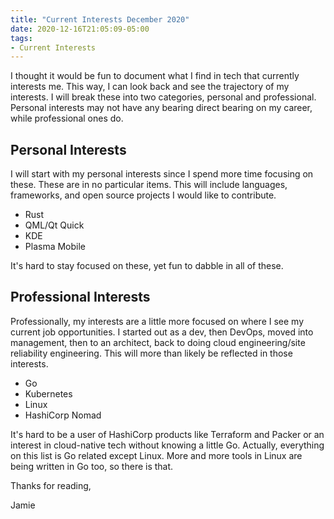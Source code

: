 ```yaml
---
title: "Current Interests December 2020"
date: 2020-12-16T21:05:09-05:00
tags:
- Current Interests
---
```


I thought it would be fun to document what I find in tech that currently interests me. This way, I can look back and see the trajectory of my interests. I will break these into two categories, personal and professional. Personal interests may not have any bearing direct bearing on my career, while professional ones do.

## Personal Interests

I will start with my personal interests since I spend more time focusing on these. These are in no particular items. This will include languages, frameworks, and open source projects I would like to contribute.

* Rust
* QML/Qt Quick
* KDE
* Plasma Mobile

It's hard to stay focused on these, yet fun to dabble in all of these.

## Professional Interests

Professionally, my interests are a little more focused on where I see my current job opportunities. I started out as a dev, then DevOps, moved into management, then to an architect, back to doing cloud engineering/site reliability engineering. This will more than likely be reflected in those interests.

* Go
* Kubernetes
* Linux
* HashiCorp Nomad

It's hard to be a user of HashiCorp products like Terraform and Packer or an interest in cloud-native tech without knowing a little Go. Actually, everything on this list is Go related except Linux. More and more tools in Linux are being written in Go too, so there is that. 

Thanks for reading,

Jamie
